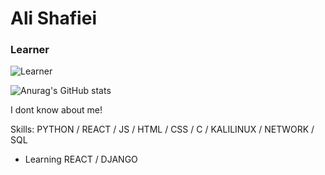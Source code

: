 # Ali Shafiei
### Learner
![Learner](http://m.gettywallpapers.com/wp-content/uploads/2020/09/Juice-Wrld-Wallpaper-Full-HD-1024x650.jpg)

![Anurag's GitHub stats](https://github-readme-stats.vercel.app/api?username=969ali969&theme=radical)

I dont know about me!

Skills: PYTHON / REACT / JS / HTML / CSS / C / KALILINUX / NETWORK / SQL

- Learning REACT / DJANGO 


